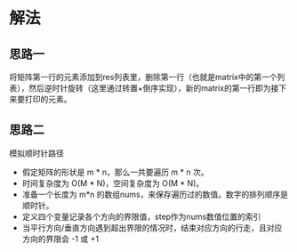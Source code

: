 # 解法  

## 思路一  

将矩阵第一行的元素添加到res列表里，删除第一行（也就是matrix中的第一个列表），然后逆时针旋转（这里通过转置+倒序实现），新的matrix的第一行即为接下来要打印的元素。

## 思路二  

模拟顺时针路径  

- 假定矩阵的形状是 m * n，那么一共要遍历 m * n 次。  
- 时间复杂度为 O(M * N)，空间复杂度为 O(M * N)。  
- 准备一个长度为 m*n 的数组nums，来保存遍历过的数值。数字的排列顺序是顺时针。  
- 定义四个变量记录各个方向的界限值，step作为nums数值位置的索引  
- 当平行方向/垂直方向遇到超出界限的情况时，结束对应方向的行走，且对应方向的界限会 -1 或 +1  


